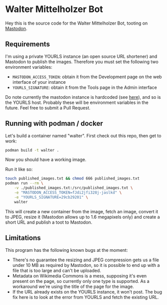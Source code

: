 # Walter Mittelholzer Bot

Hey this is the source code for the Walter Mittelholzer Bot, tooting on
[Mastodon](https://mastodon.citrouille.ch/@walter_mittelholzer_bot).


## Requirements

I'm using a private YOURLS instance (an open source URL shortener) and Mastodon
to publish the images. Therefore you must set the following two environment
variables:

  - `MASTODON_ACCESS_TOKEN`: obtain it from the Development page on the
    web interface of your instance
  - `YOURLS_SIGNATURE`: obtain it from the Tools page in the Admin interface

Do note currently the mastodon instance is hardcoded (see [here](mastodon_client.py)),
and so is the YOURLS host.
Probably these will be environment variables in the future. Feel free to submit a
Pull Request.

## Running with podman / docker

Let's build a container named "walter". First check out this repo, then get to work:

```bash
podman build -t walter .
```

Now you should have a working image.

Run it like so:

```bash
touch published_images.txt && chmod 666 published_images.txt
podman run --rm \
    -v ./published_images.txt:/src/published_images.txt \
    -e "MASTODON_ACCESS_TOKEN=fJdi2jfi328j-jaslkd" \
    -e "YOURLS_SIGNATURE=29cb29201" \
    walter
```

This will create a new container from the image, fetch an image, 
convert it to JPEG, resize it (Mastodon allows up to 1.6 megapixels only) and create a short
URL and publish a toot to Mastodon.

## Limitations

This program has the following known bugs at the moment:

  - There's no guarantee the resizing and JPEG compression gets us a file under 10 MB as
    required by Mastodon, so it is possible to end up with a file that is too large and
    can't be uploaded.
  - Metadata on Wikimedia Commons is a mess, supposing it's even present on the page, 
    so currently only one type is supported. As a workaround we're using the title of the
    page for the image.
  - If the URL already exists on the YOURLS instance, it won't post. The bug fix here
    is to look at the error from YOURLS and fetch the existing URL.
